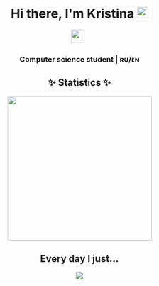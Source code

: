 <div align="center">
   <h1>Hi there, I'm Kristina</a> <img src="https://media.giphy.com/media/hvRJCLFzcasrR4ia7z/giphy.gif" width="25px"> </h1>

<p align='center'>
   <a href="https://t.me/kr1st1nab"><img height="30" src="https://img.shields.io/badge/Telegram-2CA5E0?style=for-the-badge&logo=telegram&logoColor=white "Telegram contact""></a>&nbsp;&nbsp;

<div align="center">
<h3> Computer science student  | ʀᴜ/ᴇɴ </h3>
</div>

<h2 align="center">✨ Statistics ✨</h2>

<div align="center">
    <a href="https://github.com/anuraghazra/github-readme-stats">
      <img width=325 img align="center" src="https://github-readme-stats.vercel.app/api/top-langs/?username=kr1st1na0&hide=c%23,powershell,Mathematica,Ruby,html,Objective-C,Objective-C%2b%2b,Cuda&title_color=61dafb&text_color=ffffff&icon_color=61dafb&bg_color=20232a&langs_count=8&layout=compact&border_color=61dafb&hide_border=true" />
    </a>
  </div>

<h2 align="center"> Every day I just... </h2>
<p align="center">
   <img src="https://media.tenor.com/iqZ0ku7e1jkAAAAC/cat-computer.gif" />   
</p>

